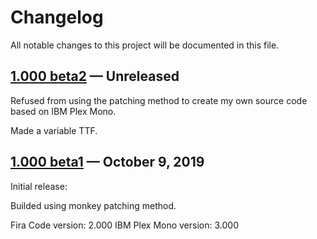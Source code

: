 # Changelog
All notable changes to this project will be documented in this file.

## [1.000 beta2] — Unreleased

Refused from using the patching method to create my own source code based on IBM Plex Mono.

Made a variable TTF.

## [1.000 beta1] — October 9, 2019

Initial release:

Builded using monkey patching method.

Fira Code version: 2.000
IBM Plex Mono version: 3.000

[1.000 beta1]: https://github.com/mishamyrt/Lilex/releases/tag/1.000-beta

[1.000 beta2]: https://github.com/mishamyrt/Lilex/compare/1.000-beta...HEAD